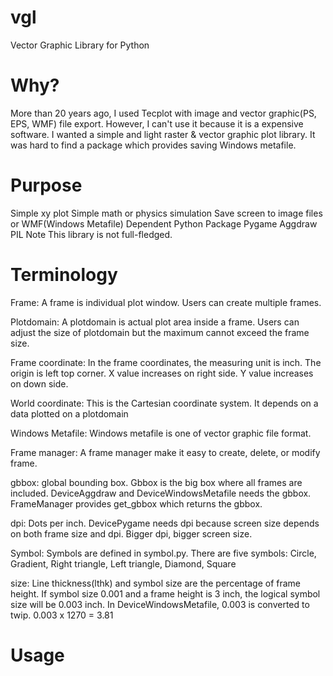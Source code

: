 # vgl
Vector Graphic Library for Python

# Why?
More than 20 years ago, I used Tecplot with image and vector graphic(PS, EPS, WMF) file export. 
However, I can't use it because it is a expensive software. I wanted a simple and light raster & vector graphic plot library.
It was hard to find a package which provides saving Windows metafile. 

# Purpose
Simple xy plot
Simple math or physics simulation
Save screen to image files or WMF(Windows Metafile)
Dependent Python Package
Pygame
Aggdraw
PIL
Note
This library is not full-fledged.

# Terminology
Frame:
A frame is individual plot window.
Users can create multiple frames.

Plotdomain:
A plotdomain is actual plot area inside a frame.
Users can adjust the size of plotdomain but the maximum cannot exceed the frame size.

Frame coordinate:
In the frame coordinates, the measuring unit is inch.
The origin is left top corner.
X value increases on right side.
Y value increases on down side.

World coordinate:
This is the Cartesian coordinate system. It depends on a data plotted on a plotdomain

Windows Metafile:
Windows metafile is one of vector graphic file format.

Frame manager:
A frame manager make it easy to create, delete, or modify frame.

gbbox:
global bounding box. Gbbox is the big box where all frames are included.
DeviceAggdraw and DeviceWindowsMetafile needs the gbbox.
FrameManager provides get_gbbox which returns the gbbox.

dpi:
Dots per inch. DevicePygame needs dpi because screen size depends on both frame size and dpi.
Bigger dpi, bigger screen size.

Symbol:
Symbols are defined in symbol.py.
There are five symbols: Circle, Gradient, Right triangle, Left triangle, Diamond, Square

size:
Line thickness(lthk) and symbol size are the percentage of frame height.
If symbol size 0.001 and a frame height is 3 inch, the logical symbol size will be 0.003 inch.
In DeviceWindowsMetafile, 0.003 is converted to twip.
0.003 x 1270 = 3.81

# Usage
